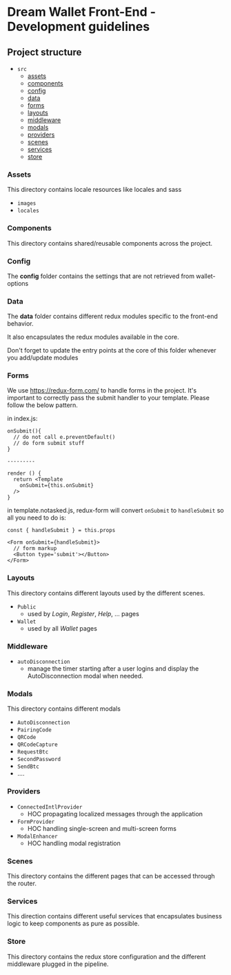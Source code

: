 # Dream Wallet Front-End - Development guidelines

## Project structure

* `src`
  * [assets](#assets)
  * [components](#components)
  * [config](#config)
  * [data](#data)
  * [forms](#forms)
  * [layouts](#layouts)
  * [middleware](#middleware)
  * [modals](#modals)
  * [providers](#providers)
  * [scenes](#scenes)
  * [services](#services)
  * [store](#store)

### Assets

This  directory contains locale resources like locales and sass

* `images`
* `locales`

### Components

This directory contains shared/reusable components across the project.

### Config

The **config** folder contains the settings that are not retrieved from wallet-options

### Data

The **data** folder contains different redux modules specific to the front-end behavior.

It also encapsulates the redux modules available in the core.

Don't forget to update the entry points at the core of this folder whenever you add/update modules

### Forms

We use <https://redux-form.com/> to handle forms in the project. It's important to correctly pass the submit handler to your template. Please follow the below pattern.

in index.js:
```
onSubmit(){
  // do not call e.preventDefault()
  // do form submit stuff
}

---------

render () {
  return <Template 
    onSubmit={this.onSubmit}
  />
}
```

in template.notasked.js, redux-form will convert `onSubmit` to `handleSubmit` so all you need to do is:
```
const { handleSubmit } = this.props

<Form onSubmit={handleSubmit}>
  // form markup
  <Button type='submit'></Button>
</Form>
```

### Layouts

This directory contains different layouts used by the different scenes.

* `Public`
  * used by *Login*, *Register*, *Help*, ... pages
* `Wallet`
  * used by all *Wallet* pages

### Middleware

* `autoDisconnection`
  * manage the timer starting after a user logins and display the AutoDisconnection modal when needed.

### Modals

This directory contains different modals
* `AutoDisconnection`
* `PairingCode`
* `QRCode`
* `QRCodeCapture`
* `RequestBtc`
* `SecondPassword`
* `SendBtc`
* ....

### Providers

* `ConnectedIntlProvider`
  * HOC propagating localized messages through the application
* `FormProvider`
  * HOC handling single-screen and multi-screen forms
* `ModalEnhancer`
  * HOC handling modal registration

### Scenes

This directory contains the different pages that can be accessed through the router.

### Services

This direction contains different useful services that encapsulates business logic to keep components as pure as possible.

### Store

This directory contains the redux store configuration and the different middleware plugged in the pipeline.
